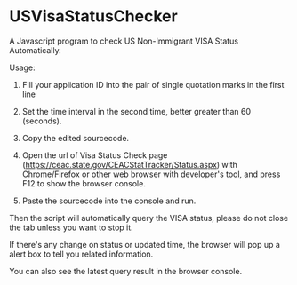 # USVisaStatusChecker
A Javascript program to check US Non-Immigrant VISA Status Automatically.


Usage:

1. Fill your application ID into the pair of single quotation marks in the first line

2. Set the time interval in the second time, better greater than 60 (seconds).

3. Copy the edited sourcecode.

4. Open the url of Visa Status Check page (https://ceac.state.gov/CEACStatTracker/Status.aspx) with Chrome/Firefox or other web browser with developer's tool, and press F12 to show the browser console.

5. Paste the sourcecode into the console and run.


Then the script will automatically query the VISA status, please do not close the tab unless you want to stop it. 

If there's any change on status or updated time, the browser will pop up a alert box to tell you related information. 

You can also see the latest query result in the browser console.


